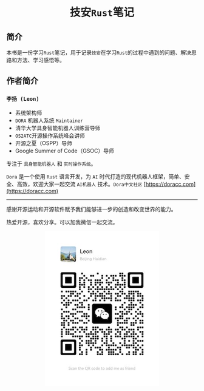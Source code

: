 <div align="center">

# 技安`Rust`笔记

</div>

## 简介

本书是一份学习`Rust`笔记，用于记录`技安`在学习`Rust`的过程中遇到的问题、解决思路和方法、学习感悟等。


## 作者简介

### `李扬 (Leon)`

* 系统架构师
* `DORA` 机器人系统 `Maintainer`
* 清华大学具身智能机器人训练营导师
* `OS2ATC`开源操作系统峰会讲师
* 开源之夏（OSPP）导师
* Google Summer of Code（GSOC）导师

专注于 `具身智能机器人` 和 `实时操作系统`。

`Dora` 是一个使用 `Rust` 语言开发，为 `AI` 时代打造的现代机器人框架，简单、安全、高效，欢迎大家一起交流 `AI机器人` 技术。`Dora中文社区` [https://doracc.com](https://doracc.com)

---

感谢开源运动和开源软件赋予我们能够进一步的创造和改变世界的能力。

热爱开源，喜欢分享。可以加我微信一起交流。

<div align="center">

![技安未来](./img/wechat.jpg)

</div>